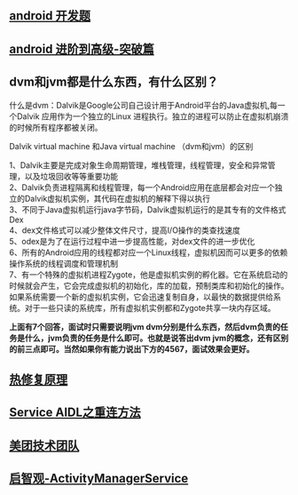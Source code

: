 ## [android 开发题](https://juejin.cn/post/6844903891625050119)
## [android 进阶到高级-突破篇](https://pangrongxian.github.io/2017/07/17/Android%20%E8%BF%9B%E9%98%B6%E5%88%B0%E9%AB%98%E7%BA%A7%20-%20%E7%AA%81%E7%A0%B4%E7%AF%87/)

## dvm和jvm都是什么东西，有什么区别？
什么是dvm：Dalvik是Google公司自己设计用于Android平台的Java虚拟机,每一个Dalvik 应用作为一个独立的Linux 进程执行。独立的进程可以防止在虚拟机崩溃的时候所有程序都被关闭。

Dalvik  virtual machine 和Java virtual machine    （dvm和jvm）的区别

1、Dalvik主要是完成对象生命周期管理，堆栈管理，线程管理，安全和异常管理，以及垃圾回收等等重要功能  
2、Dalvik负责进程隔离和线程管理，每一个Android应用在底层都会对应一个独立的Dalvik虚拟机实例，其代码在虚拟机的解释下得以执行  
3、不同于Java虚拟机运行java字节码，Dalvik虚拟机运行的是其专有的文件格式Dex  
4、dex文件格式可以减少整体文件尺寸，提高I/O操作的类查找速度  
5、odex是为了在运行过程中进一步提高性能，对dex文件的进一步优化  
6、所有的Android应用的线程都对应一个Linux线程，虚拟机因而可以更多的依赖操作系统的线程调度和管理机制  
7、有一个特殊的虚拟机进程Zygote，他是虚拟机实例的孵化器。它在系统启动的时候就会产生，它会完成虚拟机的初始化，库的加载，预制类库和初始化的操作。如果系统需要一个新的虚拟机实例，它会迅速复制自身，以最快的数据提供给系统。对于一些只读的系统库，所有虚拟机实例都和Zygote共享一块内存区域。

**上面有7个回答，面试时只需要说明jvm dvm分别是什么东西，然后dvm负责的任务是什么，jvm负责的任务是什么即可。也就是说答出dvm jvm的概念，还有区别的前三点即可。当然如果你有能力说出下方的4567，面试效果会更好。**

## [热修复原理](https://juejin.cn/post/6844903985602789384)

## [Service AIDL之重连方法](https://www.jianshu.com/p/476abecc7292)

## [美团技术团队](https://tech.meituan.com/archives)

## [启智观-ActivityManagerService](https://duanqz.github.io/2016-07-15-AMS-LaunchProcess#Android%E5%90%AF%E6%99%BA%E8%A7%82)
